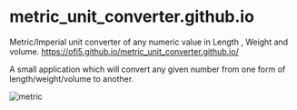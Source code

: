 # metric_unit_converter.github.io
Metric/Imperial unit converter of any numeric value in Length , Weight and volume.
https://ofi5.github.io/metric_unit_converter.github.io/


A small application which will convert any given number from one form of length/weight/volume to another.<br>


![metric](https://user-images.githubusercontent.com/86188587/169044148-c22b2383-35d9-4d33-8dc5-b3a84aa76ef6.PNG)
